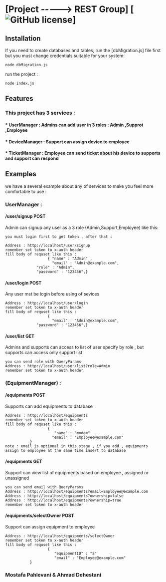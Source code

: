 # [Project -----> REST Group] [![GitHub license](https://img.shields.io/badge/license-MIT-blue.svg)]

## Installation

If you need to create databases and tables, run the [dbMigration.js] file first
but you must change credentials suitable for your system:
```
node dbMigration.js
```
run the project :
```
node index.js
```

## Features

### This project has 3 services :
#### * UserManager : Admins can add user in 3 roles : Admin ,Supprot ,Employee
#### * DeviceManager : Support can assign device to employee
#### * TicketManager : Employee can send ticket about his device to supports and support can respond

## Examples
we have a several example about any of services to make you feel more comfortable to use :

### UserManager  :

#### /user/signup   POST
Admin can signup any user as a 3 role (Admin,Support,Employee) like this:
```
you must login first to get token , after that :

Address : http://localhost/user/signup
remember set token to x-auth header
fill body of requset like this :
                   { "name" : "Admin" ,
                     "email" : "Admin@example.com",
	          "role" : "Admin",
	          "password" : "123456",}
```

#### /user/login     POST
Any user mst be login before using of sevices
```
Address : http://localhost/user/login
remember set token to x-auth header
fill body of requset like this :
                   { 
                     "email" : "Admin@example.com",
	          "password" : "123456",}
```
#### /user/list        GET
Admins and supports can access to list of user specify by role , but supports can access only support list
```
you can send role with QueryParams
Address : http://localhost/user/list?role=Admin
remember set token to x-auth header
```
### (EquipmentManager)  :

#### /equipments     POST
Supports can add equipments to database
```
Address : http://localhost/equipments
remember set token to x-auth header
fill body of requset like this :
                   {
                      "name" : "modem"
                     "email" : "Employee@example.com"
	       }
note : email is optional in this stage , if you add , equipments assign to employee at the same time insert to database
```
#### /equipments     GET
Support can view list of equipments based on employee , assigned or unassigned
```
you can send email with QueryParams
Address : http://localhost/equipments?email=Employee@example.com
Address : http://localhost/equipments?ownership=false
Address : http://localhost/equipments?ownership=true
remember set token to x-auth header
```
#### /equipments/selectOwner    POST
Support can assign equipment to employee 
```
Address : http://localhost/equipments/selectOwner
remember set token to x-auth header
fill body of requset like this :
                   {
                      "equipmentID" : "2"
                      "email" : "Employee@example.com"
	       }
```





### Mostafa Pahlevani & Ahmad Dehestani